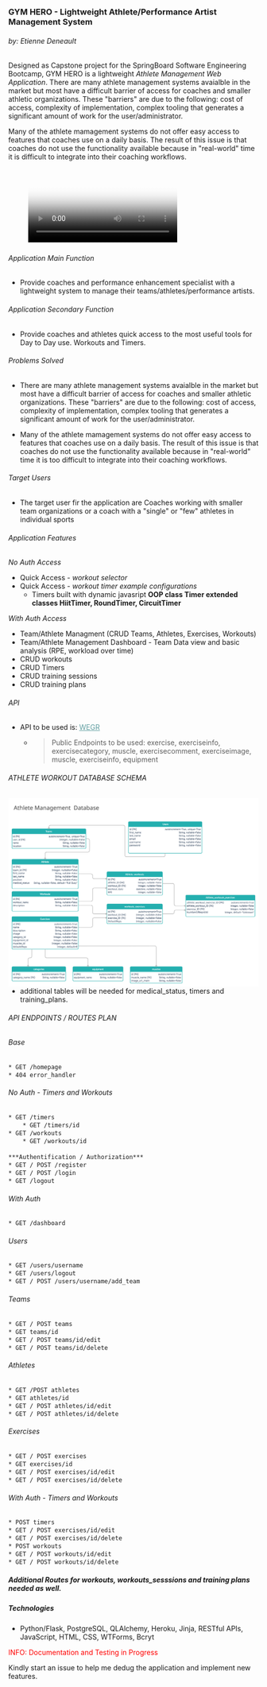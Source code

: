 ### GYM HERO - Lightweight Athlete/Performance Artist Management System
###### by: Etienne Deneault

Designed as Capstone project for the SpringBoard Software Engineering Bootcamp, GYM HERO is a lightweight *Athlete Management Web Application*.  There are many athlete management systems avaialble in the market but most have a difficult barrier of access for coaches and smaller athletic organizations.  These "barriers" are due to the following: cost of access, complexity of implementation, complex tooling that generates a significant amount of work for the user/administrator.  

 Many of the athlete mamagement systems do not offer easy access to features that coaches use on a daily basis.  The result of this issue is that coaches do not use the functionality available because in "real-world" time it is difficult to integrate into their coaching workflows.

<figure class="video_container">
  <video controls="true" allowfullscreen="true" poster="path/to/poster_image.png">
    <source src="/static/images/gifs/Athlete-management.mp4" type="video/mp4">
  </video>
</figure>


###### Application Main Function

* Provide coaches and performance enhancement specialist with a lightweight system to manage their teams/athletes/performance artists.

###### Application Secondary Function
* Provide coaches and athletes quick access to the most useful tools for Day to Day use. Workouts and Timers.

###### Problems Solved

* There are many athlete management systems avaialble in the market but most have a difficult barrier of access for coaches and smaller athletic organizations.  These "barriers" are due to the following: cost of access, complexity of implementation, complex tooling that generates a significant amount of work for the user/administrator.

* Many of the athlete mamagement systems do not offer easy access to features that coaches use on a daily basis.  The result of this issue is that coaches do not use the functionality available because in "real-world" time it is too difficult to integrate into their coaching workflows.

###### Target Users

* The target user fir the application are Coaches working with smaller team organizations or a coach with a "single" or "few" athletes in individual sports

###### Application Features

*No Auth Access*
* Quick Access - *workout selector* 
* Quick Access - *workout timer example configurations*
    * Timers built with dynamic javasript **OOP class Timer extended classes HiitTimer, RoundTimer, CircuitTimer**

*With Auth Access*

* Team/Athlete Managment (CRUD Teams, Athletes, Exercises, Workouts)
* Team/Athlete Management Dashboard - Team Data view and basic analysis (RPE, workload over time)
* CRUD workouts 
* CRUD Timers
* CRUD training sessions
* CRUD training plans


   

###### API

* API to be used is: <a style="color: CadetBlue" href="https://wger.de/en/software/api">WEGR</a>
    * >Public Endpoints to be used: 
     exercise, exerciseinfo, exercisecategory, muscle, exercisecomment, exerciseimage, muscle, exerciseinfo, equipment


###### ATHLETE WORKOUT DATABASE SCHEMA 

<img src="Database-Design-Capstone-1.png"
     alt="DATABASE"
     style="float: left; margin-right: 10px;" />

* additional tables will be needed for medical_status, timers and training_plans.

###### API ENDPOINTS / ROUTES PLAN

###### Base
    * GET /homepage
    * 404 error_handler

###### No Auth - Timers and Workouts
    * GET /timers
        * GET /timers/id
    * GET /workouts
        * GET /workouts/id
        
    ***Authentification / Authorization***
    * GET / POST /register
    * GET / POST /login
    * GET /logout

###### With Auth 
    * GET /dashboard

###### Users
    * GET /users/username
    * GET /users/logout
    * GET / POST /users/username/add_team

###### Teams 
    * GET / POST teams
    * GET teams/id
    * GET / POST teams/id/edit
    * GET / POST teams/id/delete

###### Athletes

    * GET /POST athletes
    * GET athletes/id
    * GET / POST athletes/id/edit
    * GET / POST athletes/id/delete

###### Exercises
    * GET / POST exercises
    * GET exercises/id
    * GET / POST exercises/id/edit
    * GET / POST exercises/id/delete

###### With Auth - Timers and Workouts
    * POST timers
    * GET / POST exercises/id/edit
    * GET / POST exercises/id/delete
    * POST workouts
    * GET / POST workouts/id/edit
    * GET / POST workouts/id/delete

##### Additional Routes for workouts, workouts_sesssions and training plans needed as well.

##### Technologies
* Python/Flask, PostgreSQL, QLAlchemy, Heroku, Jinja, RESTful APIs, JavaScript, HTML, CSS, WTForms, Bcryt



<p style="color: red;">INFO:  Documentation and Testing in Progress</p>
<p style="color: dark-gray;">Kindly start an issue to help me dedug the application and implement new features.</p>


